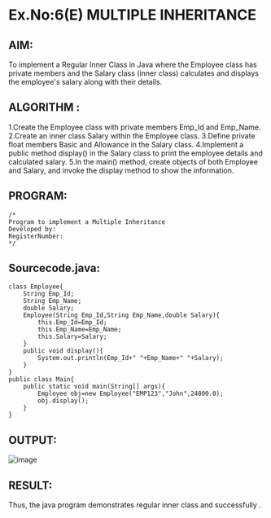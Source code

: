 # Ex.No:6(E)  MULTIPLE INHERITANCE

## AIM:
To implement a Regular Inner Class in Java where the Employee class has private members and the Salary class (inner class) calculates and displays the employee's salary along with their details.

## ALGORITHM :
1.Create the Employee class with private members Emp_Id and Emp_Name.
2.Create an inner class Salary within the Employee class.
3.Define private float members Basic and Allowance in the Salary class.
4.Implement a public method display() in the Salary class to print the employee details and calculated salary.
5.In the main() method, create objects of both Employee and Salary, and invoke the display method to show the information.


## PROGRAM:
 ```
/*
Program to implement a Multiple Inheritance
Developed by: 
RegisterNumber:  
*/
```

## Sourcecode.java:
```
class Employee{
    String Emp_Id;
    String Emp_Name;
    double Salary;
    Employee(String Emp_Id,String Emp_Name,double Salary){
        this.Emp_Id=Emp_Id;
        this.Emp_Name=Emp_Name;
        this.Salary=Salary;
    }
    public void display(){
        System.out.println(Emp_Id+" "+Emp_Name+" "+Salary);
    }
}
public class Main{
    public static void main(String[] args){
        Employee obj=new Employee("EMP123","John",24800.0);
        obj.display();
    }
}
```




## OUTPUT:

![image](https://github.com/user-attachments/assets/d5521095-f9ec-4244-b9bf-01880a2c1582)


## RESULT:

Thus, the java program demonstrates regular inner class and successfully .
